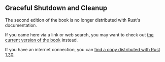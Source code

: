 ## Graceful Shutdown and Cleanup

The second edition of the book is no longer distributed with Rust's documentation.

If you came here via a link or web search, you may want to check out [the current
version of the book](../ch20-03-graceful-shutdown-and-cleanup.html) instead.

If you have an internet connection, you can [find a copy distributed with
Rust
1.30](https://doc.rust-lang.org/1.30.0/book/second-edition/ch20-03-graceful-shutdown-and-cleanup.html).